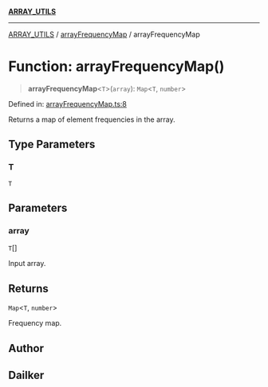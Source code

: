 [**ARRAY_UTILS**](../../README.md)

***

[ARRAY_UTILS](../../README.md) / [arrayFrequencyMap](../README.md) / arrayFrequencyMap

# Function: arrayFrequencyMap()

> **arrayFrequencyMap**\<`T`\>(`array`): `Map`\<`T`, `number`\>

Defined in: [arrayFrequencyMap.ts:8](https://github.com/dailker/everyutil/blob/0531b9744e97cf76b2fb0fb9c6a72c61ec9e2b23/src/array/arrayFrequencyMap.ts#L8)

Returns a map of element frequencies in the array.

## Type Parameters

### T

`T`

## Parameters

### array

`T`[]

Input array.

## Returns

`Map`\<`T`, `number`\>

Frequency map.

## Author

## Dailker
